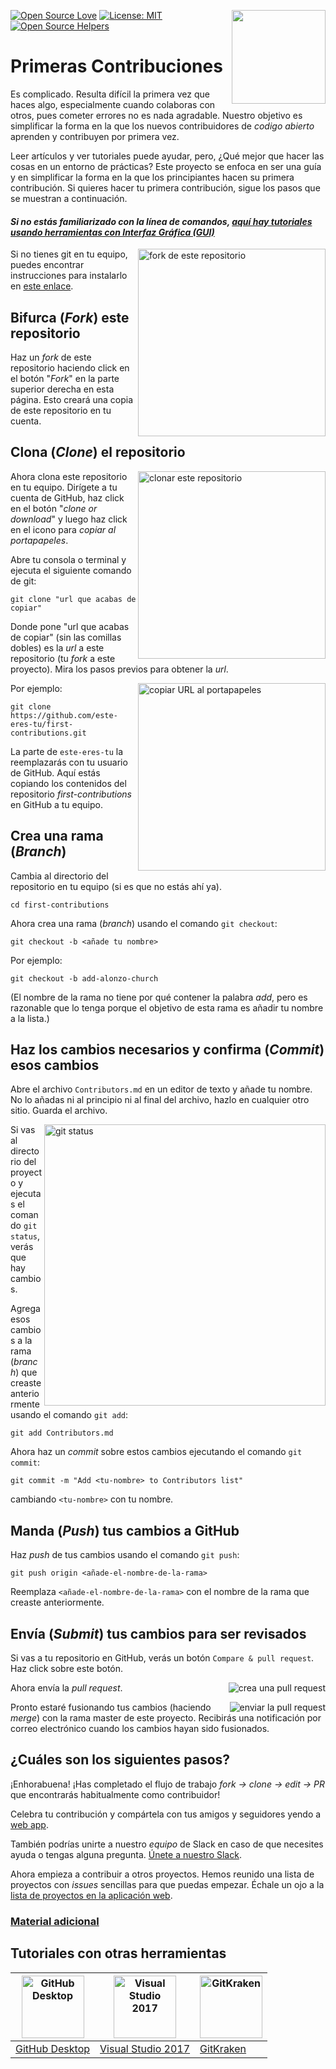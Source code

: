 [![Open Source Love](https://badges.frapsoft.com/os/v1/open-source.svg?v=103)](https://github.com/ellerbrock/open-source-badges/)
[<img align="right" width="150" src="https://firstcontributions.github.io/assets/Readme/join-slack-team.png">](https://join.slack.com/t/firstcontributors/shared_invite/enQtNjkxNzQwNzA2MTMwLTVhMWJjNjg2ODRlNWZhNjIzYjgwNDIyZWYwZjhjYTQ4OTBjMWM0MmFhZDUxNzBiYzczMGNiYzcxNjkzZDZlMDM)
[![License: MIT](https://img.shields.io/badge/License-MIT-green.svg)](https://opensource.org/licenses/MIT)
[![Open Source Helpers](https://www.codetriage.com/roshanjossey/first-contributions/badges/users.svg)](https://www.codetriage.com/roshanjossey/first-contributions)

# Primeras Contribuciones

Es complicado. Resulta difícil la primera vez que haces algo, especialmente cuando colaboras con otros, pues cometer errores no es nada agradable. Nuestro objetivo es simplificar la forma en la que los nuevos contribuidores de _codigo abierto_ aprenden y contribuyen por primera vez.

Leer artículos y ver tutoriales puede ayudar, pero, ¿Qué mejor que hacer las cosas en un entorno de prácticas? Este proyecto se enfoca en ser una guía y en simplificar la forma en la que los principiantes hacen su primera contribución. Si quieres hacer tu primera contribución, sigue los pasos que se muestran a continuación.

#### *Si no estás familiarizado con la línea de comandos, [aquí hay tutoriales usando herramientas con Interfaz Gráfica (GUI)]( #tutoriales-con-otras-herramientas )*

<img align="right" width="300" src="https://firstcontributions.github.io/assets/Readme/fork.png" alt="fork de este repositorio" />

Si no tienes git en tu equipo, puedes encontrar instrucciones para instalarlo en [este enlace]( https://help.github.com/articles/set-up-git/ ).

## Bifurca (*Fork*) este repositorio

Haz un *fork* de este repositorio haciendo click en el botón "*Fork*" en la parte superior derecha en esta página.
Esto creará una copia de este repositorio en tu cuenta.

## Clona (*Clone*) el repositorio

<img align="right" width="300" src="https://firstcontributions.github.io/assets/Readme/clone.png" alt="clonar este repositorio" />

Ahora clona este repositorio en tu equipo. Dirígete a tu cuenta de GitHub, haz click en el botón "*clone or download*" y luego haz click en el icono para *copiar al portapapeles*.

Abre tu consola o terminal y ejecuta el siguiente comando de git:

```
git clone "url que acabas de copiar"
```

Donde pone "url que acabas de copiar" (sin las comillas dobles) es la *url* a este repositorio (tu *fork* a este proyecto). Mira los pasos previos para obtener la *url*.

<img align="right" width="300" src="https://firstcontributions.github.io/assets/Readme/copy-to-clipboard.png" alt="copiar URL al portapapeles" />

Por ejemplo:
```
git clone https://github.com/este-eres-tu/first-contributions.git
```
La parte de `este-eres-tu` la reemplazarás con tu usuario de GitHub. Aquí estás copiando los contenidos del repositorio *first-contributions* en GitHub a tu equipo.

## Crea una rama (*Branch*)

Cambia al directorio del repositorio en tu equipo (si es que no estás ahí ya).

```
cd first-contributions
```

Ahora crea una rama (*branch*) usando el comando  `git checkout`:
```
git checkout -b <añade tu nombre>
```

Por ejemplo:
```
git checkout -b add-alonzo-church
```
(El nombre de la rama no tiene por qué contener la palabra *add*, pero es razonable que lo tenga porque el objetivo de esta rama es añadir tu nombre a la lista.)

## Haz los cambios necesarios y confirma (*Commit*) esos cambios

Abre el archivo `Contributors.md` en un editor de texto y añade tu nombre. No lo añadas ni al principio ni al final del archivo, hazlo en cualquier otro sitio. Guarda el archivo.

<img align="right" width="450" src="https://firstcontributions.github.io/assets/Readme/git-status.png" alt="git status" />

Si vas al directorio del proyecto y ejecutas el comando  `git status`, verás que hay cambios.

Agrega esos cambios a la rama (*branch*) que creaste anteriormente usando el comando `git add`:

```
git add Contributors.md
```

Ahora haz un *commit* sobre estos cambios ejecutando el comando `git commit`:
```
git commit -m "Add <tu-nombre> to Contributors list"
```
cambiando `<tu-nombre>` con tu nombre.

## Manda (*Push*) tus cambios a GitHub

Haz *push* de tus cambios usando el comando `git push`:
```
git push origin <añade-el-nombre-de-la-rama>
```
Reemplaza `<añade-el-nombre-de-la-rama>` con el nombre de la rama que creaste anteriormente.

## Envía (*Submit*) tus cambios para ser revisados

Si vas a tu repositorio en GitHub, verás un botón `Compare & pull request`. Haz click sobre este botón.

<img style="float: right;" src="https://firstcontributions.github.io/assets/Readme/compare-and-pull.png" alt="crea una pull request" />

Ahora envía la *pull request*.

<img style="float: right;" src="https://firstcontributions.github.io/assets/Readme/submit-pull-request.png" alt="enviar la pull request" />

Pronto estaré fusionando tus cambios (haciendo *merge*) con la rama master de este proyecto. Recibirás una notificación por correo electrónico cuando los cambios hayan sido fusionados.

## ¿Cuáles son los siguientes pasos?

¡Enhorabuena! ¡Has completado el flujo de trabajo *_fork -> clone -> edit -> PR_* que encontrarás habitualmente como contribuidor!

Celebra tu contribución y compártela con tus amigos y seguidores yendo a [web app](https://roshanjossey.github.io/first-contributions/#social-share).

También podrías unirte a nuestro *equipo* de Slack en caso de que necesites ayuda o tengas alguna pregunta. [Únete a nuestro Slack](https://join.slack.com/t/firstcontributors/shared_invite/enQtMzE1MTYwNzI3ODQ0LTZiMDA2OGI2NTYyNjM1MTFiNTc4YTRhZTg4OWZjMzA0ZWZmY2UxYzVkMzI1ZmVmOWI4ODdkZWQwNTM2NDVmNjY).

Ahora empieza a contribuir a otros proyectos. Hemos reunido una lista de proyectos con *issues* sencillas para que puedas empezar. Échale un ojo a la [lista de proyectos en la aplicación web](https://roshanjossey.github.io/first-contributions/#project-list).

### [Material adicional](../additional-material/git_workflow_scenarios/additional-material.md)


## Tutoriales con otras herramientas

|<a href="../github-desktop-tutorial.md"><img alt="GitHub Desktop" src="https://desktop.github.com/images/desktop-icon.svg" width="100"></a>|<a href="../github-windows-vs2017-tutorial.md"><img alt="Visual Studio 2017" src="https://upload.wikimedia.org/wikipedia/commons/c/cd/Visual_Studio_2017_Logo.svg" width="100"></a>|<a href="../gitkraken-tutorial.md"><img alt="GitKraken" src="https://camo.githubusercontent.com/3793fd7afab1e383a841a5e39c681c802cdcbbb1ffa01571a06b1a167e086512/68747470733a2f2f6669727374636f6e747269627574696f6e732e6769746875622e696f2f6173736574732f6775692d746f6f6c2d7475746f7269616c732f6769746b72616b656e2d7475746f7269616c2f676b2d69636f6e2e706e67" width="100"></a>|
|---|---|---|
|[GitHub Desktop](../github-desktop-tutorial.md)|[Visual Studio 2017](../github-windows-vs2017-tutorial.md)|[GitKraken](../gitkraken-tutorial.md)|
